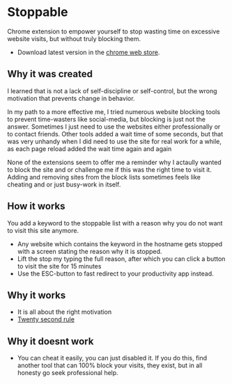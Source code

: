 # Stoppable
Chrome extension to empower yourself to stop wasting time on excessive website visits, but without truly blocking them.
* Download latest version in the [chrome web store](https://chrome.google.com/webstore/detail/stoppable/opmhijblhlogdimeabllddogihbijbfj).

## Why it was created
I learned that is not a lack of self-discipline or self-control, but the wrong motivation that prevents change in behavior.

In my path to a more effective me, I tried numerous website blocking tools to prevent time-wasters like social-media, but blocking is just not the answer. Sometimes I just need to use the websites either professionally or to contact friends. Other tools added a wait time of some seconds, but that was very unhandy when I did need to use the site for real work for a while, as each page reload added the wait time again and again

None of the extensions seem to offer me a reminder why I actaully wanted to block the site and or challenge me if this was the right time to visit it. Adding and removing sites from the block lists sometimes feels like cheating and or just busy-work in itself.

## How it works
You add a keyword to the stoppable list with a reason why you do not want to visit this site anymore.
- Any website which contains the keyword in the hostname gets stopped with a screen stating the reason why it is stopped.
- Lift the stop my typing the full reason, after which you can click a button to visit the site for 15 minutes
- Use the ESC-button to fast redirect to your productivity app instead.

## Why it works
- It is all about the right motivation
- [Twenty second rule](http://www.samuelthomasdavies.com/the-20-second-rule/)

## Why it doesnt work
- You can cheat it easily, you can just disabled it. If you do this, find another tool that can 100% block your visits, they exist, but in all honesty go seek professional help.

